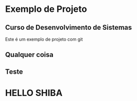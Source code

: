 

# Exemplo de Projeto

## Curso de Desenvolvimento de Sistemas

Este é um exemplo de projeto com git

## Qualquer coisa 
## Teste

# HELLO SHIBA